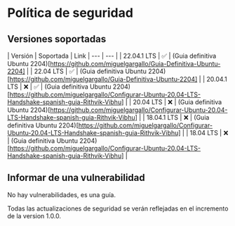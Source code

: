 # Política de seguridad

## Versiones soportadas

| Versión | Soportada | Link
| --- | --- |
| 22.04.1 LTS | :white_check_mark:  | (Guia definitiva Ubuntu 2204)[https://github.com/miguelgargallo/Guia-Definitiva-Ubuntu-2204] |
| 22.04 LTS  | :white_check_mark: | (Guia definitiva Ubuntu 2204)[https://github.com/miguelgargallo/Guia-Definitiva-Ubuntu-2204] |
| 20.04.1 LTS  | :x: |  :white_check_mark:  |  (Guia definitiva Ubuntu 2204)[https://github.com/miguelgargallo/Configurar-Ubuntu-20.04-LTS-Handshake-spanish-guia-Rithvik-Vibhu] |
| 20.04 LTS  | :x: |  (Guia definitiva Ubuntu 2204)[https://github.com/miguelgargallo/Configurar-Ubuntu-20.04-LTS-Handshake-spanish-guia-Rithvik-Vibhu] |
| 18.04.1 LTS  | :x: |  (Guia definitiva Ubuntu 2204)[https://github.com/miguelgargallo/Configurar-Ubuntu-20.04-LTS-Handshake-spanish-guia-Rithvik-Vibhu] |
| 18.04 LTS  | :x: |  (Guia definitiva Ubuntu 2204)[https://github.com/miguelgargallo/Configurar-Ubuntu-20.04-LTS-Handshake-spanish-guia-Rithvik-Vibhu] |

## Informar de una vulnerabilidad

No hay vulnerabilidades, es una guía.

Todas las actualizaciones de seguridad se verán reflejadas en el incremento de la version 1.0.0.
